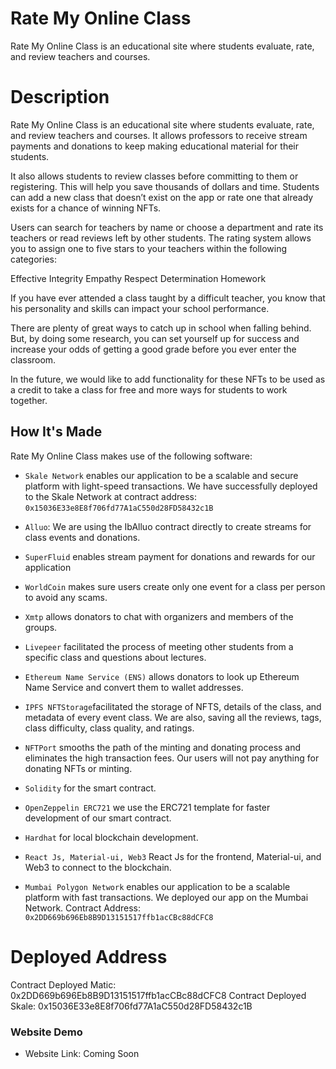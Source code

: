 # Rate My Online Class
Rate My Online Class is an educational site where students evaluate, rate, and review teachers and courses.

# Description
Rate My Online Class is an educational site where students evaluate, rate, and review teachers and courses. It allows professors to receive stream payments and donations to keep making educational material for their students.

It also allows students to review classes before committing to them or registering. This will help you save thousands of dollars and time. Students can add a new class that doesn’t exist on the app or rate one that already exists for a chance of winning NFTs.

Users can search for teachers by name or choose a department and rate its teachers or read reviews left by other students. The rating system allows you to assign one to five stars to your teachers within the following categories:

Effective
Integrity
Empathy
Respect
Determination
Homework


If you have ever attended a class taught by a difficult teacher, you know that his personality and skills can impact your school performance.

There are plenty of great ways to catch up in school when falling behind. But, by doing some research, you can set yourself up for success and increase your odds of getting a good grade before you ever enter the classroom.

In the future, we would like to add functionality for these NFTs to be used as a credit to take a class for free and more ways for students to work together.




## How It's Made
Rate My Online Class makes use of the following software:

- `Skale Network` enables our application to be a scalable and secure platform with light-speed transactions. We have successfully deployed to the Skale Network at  contract address: `0x15036E33e8E8f706fd77A1aC550d28FD58432c1B`

* `Alluo`:  We are using the IbAlluo contract directly to create streams for class events and donations.

* `SuperFluid` enables stream payment for donations and rewards for our application

* `WorldCoin` makes sure users create only one event for a class per person to avoid any scams.

* `Xmtp` allows donators to chat with organizers and members of the groups.

* `Livepeer`  facilitated the process of meeting other students from a specific class and questions about lectures.


* `Ethereum Name Service (ENS)` allows donators to look up Ethereum Name Service and convert them to wallet addresses.

- `IPFS NFTStorage`facilitated the storage of NFTS, details of the class, and metadata of every event class. We are also, saving all the reviews, tags, class difficulty, class quality, and ratings.

- `NFTPort` smooths the path of the minting and donating process and eliminates the high transaction fees. Our users will not pay anything for donating NFTs or minting.
- `Solidity` for the smart contract.
- `OpenZeppelin ERC721` we use the ERC721 template for faster development of our smart contract.
- `Hardhat` for local blockchain development.
- `React Js, Material-ui, Web3` React Js for the frontend, Material-ui, and Web3 to connect to the blockchain.

- `Mumbai Polygon Network` enables our application to be a scalable platform with fast transactions. We deployed our app on the Mumbai Network. Contract Address: `0x2DD669b696Eb8B9D13151517ffb1acCBc88dCFC8`


# Deployed Address
Contract Deployed Matic: 0x2DD669b696Eb8B9D13151517ffb1acCBc88dCFC8
Contract Deployed Skale: 0x15036E33e8E8f706fd77A1aC550d28FD58432c1B


### Website Demo
- Website Link: Coming Soon


